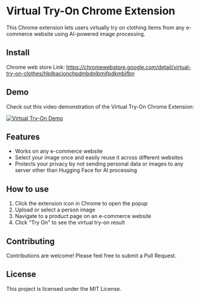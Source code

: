 # Virtual Try-On Chrome Extension

This Chrome extension lets users virtually try on clothing items from any e-commerce website using AI-powered image processing.

## Install

Chrome web store Link: https://chromewebstore.google.com/detail/virtual-try-on-clothes/hlplbacjonchpdmbdnlbmjfpdkmbifbn

## Demo

Check out this video demonstration of the Virtual Try-On Chrome Extension:

[![Virtual Try-On Demo](https://img.youtube.com/vi/1LQ2345lANM/0.jpg)](https://youtu.be/1LQ2345lANM)

## Features

- Works on any e-commerce website
- Select your image once and easily reuse it across different websites
- Protects your privacy by not sending personal data or images to any server other than Hugging Face for AI processing

## How to use

1. Click the extension icon in Chrome to open the popup
2. Upload or select a person image
3. Navigate to a product page on an e-commerce website
4. Click "Try On" to see the virtual try-on result

## Contributing

Contributions are welcome! Please feel free to submit a Pull Request.

## License

This project is licensed under the MIT License.
